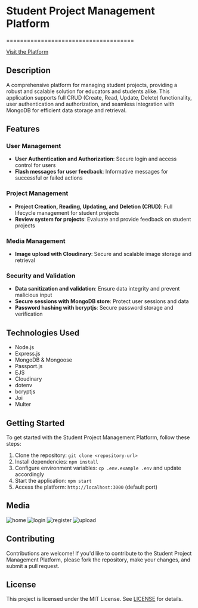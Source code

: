# Student Project Management Platform
=====================================

[Visit the Platform](https://acadmiaswap.onrender.com/)
## Description
A comprehensive platform for managing student projects, providing a robust and scalable solution for educators and students alike. This application supports full CRUD (Create, Read, Update, Delete) functionality, user authentication and authorization, and seamless integration with MongoDB for efficient data storage and retrieval.

## Features
### User Management
* **User Authentication and Authorization**: Secure login and access control for users
* **Flash messages for user feedback**: Informative messages for successful or failed actions

### Project Management
* **Project Creation, Reading, Updating, and Deletion (CRUD)**: Full lifecycle management for student projects
* **Review system for projects**: Evaluate and provide feedback on student projects

### Media Management
* **Image upload with Cloudinary**: Secure and scalable image storage and retrieval

### Security and Validation
* **Data sanitization and validation**: Ensure data integrity and prevent malicious input
* **Secure sessions with MongoDB store**: Protect user sessions and data
* **Password hashing with bcryptjs**: Secure password storage and verification

## Technologies Used
* Node.js
* Express.js
* MongoDB & Mongoose
* Passport.js
* EJS
* Cloudinary
* dotenv
* bcryptjs
* Joi
* Multer

## Getting Started
To get started with the Student Project Management Platform, follow these steps:

1. Clone the repository: `git clone <repository-url>`
2. Install dependencies: `npm install`
3. Configure environment variables: `cp .env.example .env` and update accordingly
4. Start the application: `npm start`
5. Access the platform: `http://localhost:3000` (default port)

## Media
![home](https://github.com/user-attachments/assets/84fbf46e-e1d8-4eb7-9ed4-193760366527)
![login](https://github.com/user-attachments/assets/cefab8bc-3c4e-406e-9213-48fcc2c53ce3)
![register](https://github.com/user-attachments/assets/dfc1d45c-e4e1-4f5d-b6a7-8794538ad3cd)
![upload](https://github.com/user-attachments/assets/e2aad7ef-7d83-473d-afd2-09984e2b0d62)


## Contributing
Contributions are welcome! If you'd like to contribute to the Student Project Management Platform, please fork the repository, make your changes, and submit a pull request.

## License
This project is licensed under the MIT License. See [LICENSE](LICENSE) for details.
